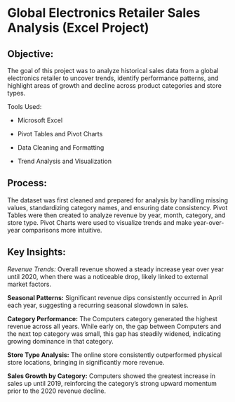 # Global Electronics Retailer Sales Analysis (Excel Project)

## Objective:
The goal of this project was to analyze historical sales data from a global electronics retailer to uncover trends, identify performance patterns, and highlight areas of growth and decline across product categories and store types.

Tools Used:

- Microsoft Excel

- Pivot Tables and Pivot Charts

- Data Cleaning and Formatting

- Trend Analysis and Visualization

## Process:
The dataset was first cleaned and prepared for analysis by handling missing values, standardizing category names, and ensuring date consistency. Pivot Tables were then created to analyze revenue by year, month, category, and store type. Pivot Charts were used to visualize trends and make year-over-year comparisons more intuitive.

## Key Insights:

_Revenue Trends:_ Overall revenue showed a steady increase year over year until 2020, when there was a noticeable drop, likely linked to external market factors.

**Seasonal Patterns:** Significant revenue dips consistently occurred in April each year, suggesting a recurring seasonal slowdown in sales.

**Category Performance:** The Computers category generated the highest revenue across all years. While early on, the gap between Computers and the next top category was small, this gap has steadily widened, indicating growing dominance in that category.

**Store Type Analysis:** The online store consistently outperformed physical store locations, bringing in significantly more revenue.

**Sales Growth by Category:** Computers showed the greatest increase in sales up until 2019, reinforcing the category’s strong upward momentum prior to the 2020 revenue decline.
